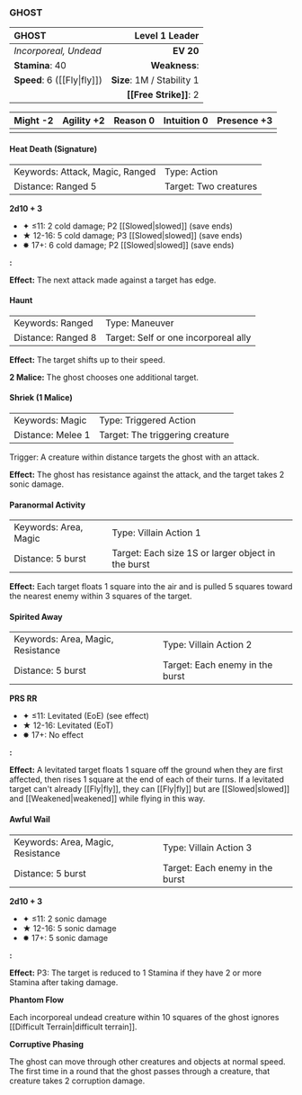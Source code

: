 ### GHOST

| GHOST                       |         **Level 1 Leader** |
| :-------------------------- | -------------------------: |
| *Incorporeal, Undead*       |                  **EV 20** |
| **Stamina**: 40             |              **Weakness**: |
| **Speed**: 6 ([[Fly\|fly]]) | **Size**: 1M / Stability 1 |
|                             |     **[[Free Strike]]**: 2 |

| **Might** -2 | **Agility** +2 | **Reason** 0 | **Intuition** 0 | **Presence** +3 |
| ------------ | -------------- | ------------ | --------------- | --------------- |
|              |                |              |                 |                 |

#### Heat Death (Signature)

|                                 |                       |
| :------------------------------ | :-------------------- |
| Keywords: Attack, Magic, Ranged | Type: Action          |
| Distance: Ranged 5              | Target: Two creatures |

**2d10 + 3**

- ✦ ≤11: 2 cold damage; P2 [[Slowed|slowed]] (save ends)
- ★ 12-16: 5 cold damage; P3 [[Slowed|slowed]] (save ends)
- ✸ 17+: 6 cold damage; P2 [[Slowed|slowed]] (save ends)

**:**

**Effect:** The next attack made against a target has edge.

#### Haunt

|                    |                                      |
| :----------------- | :----------------------------------- |
| Keywords: Ranged   | Type: Maneuver                       |
| Distance: Ranged 8 | Target: Self or one incorporeal ally |

**Effect:** The target shifts up to their speed.

**2 Malice:** The ghost chooses one additional target.

#### Shriek (1 Malice)

|                   |                                 |
| :---------------- | :------------------------------ |
| Keywords: Magic   | Type: Triggered Action          |
| Distance: Melee 1 | Target: The triggering creature |

Trigger: A creature within distance targets the ghost with an attack.

**Effect:** The ghost has resistance against the attack, and the target takes 2 sonic damage.

#### Paranormal Activity

|                       |                                                    |
| :-------------------- | :------------------------------------------------- |
| Keywords: Area, Magic | Type: Villain Action 1                             |
| Distance: 5 burst     | Target: Each size 1S or larger object in the burst |

**Effect:** Each target floats 1 square into the air and is pulled 5 squares toward the nearest enemy within 3 squares of the target.

#### Spirited Away

|                                   |                                 |
| :-------------------------------- | :------------------------------ |
| Keywords: Area, Magic, Resistance | Type: Villain Action 2          |
| Distance: 5 burst                 | Target: Each enemy in the burst |

**PRS RR**

- ✦ ≤11: Levitated (EoE) (see effect)
- ★ 12-16: Levitated (EoT)
- ✸ 17+: No effect

**:**

**Effect:** A levitated target floats 1 square off the ground when they are first affected, then rises 1 square at the end of each of their turns. If a levitated target can't already [[Fly|fly]], they can [[Fly|fly]] but are [[Slowed|slowed]] and [[Weakened|weakened]] while flying in this way.

#### Awful Wail

|                                   |                                 |
| :-------------------------------- | :------------------------------ |
| Keywords: Area, Magic, Resistance | Type: Villain Action 3          |
| Distance: 5 burst                 | Target: Each enemy in the burst |

**2d10 + 3**

- ✦ ≤11: 2 sonic damage
- ★ 12-16: 5 sonic damage
- ✸ 17+: 5 sonic damage

**:**

**Effect:** P3: The target is reduced to 1 Stamina if they have 2 or more Stamina after taking damage.

**Phantom Flow**

Each incorporeal undead creature within 10 squares of the ghost ignores [[Difficult Terrain|difficult terrain]].

**Corruptive Phasing**

The ghost can move through other creatures and objects at normal speed. The first time in a round that the ghost passes through a creature, that creature takes 2 corruption damage.
